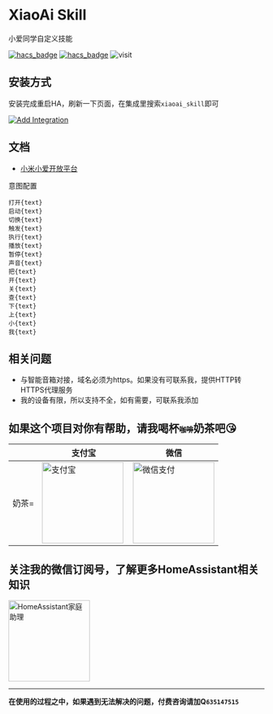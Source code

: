 # XiaoAi Skill
小爱同学自定义技能

[![hacs_badge](https://img.shields.io/badge/Home-Assistant-%23049cdb)](https://www.home-assistant.io/)
[![hacs_badge](https://img.shields.io/badge/HACS-Custom-41BDF5.svg)](https://github.com/hacs/integration)
![visit](https://visitor-badge.laobi.icu/badge?page_id=shaonianzhentan.xiaoai_skill&left_text=visit)

## 安装方式

安装完成重启HA，刷新一下页面，在集成里搜索`xiaoai_skill`即可

[![Add Integration](https://my.home-assistant.io/badges/config_flow_start.svg)](https://my.home-assistant.io/redirect/config_flow_start?domain=xiaoai_skill)

## 文档

- [小米小爱开放平台](https://developers.xiaoai.mi.com)

意图配置
```
打开{text}
启动{text}
切换{text}
触发{text}
执行{text}
播放{text}
暂停{text}
声音{text}
把{text}
开{text}
关{text}
查{text}
下{text}
上{text}
小{text}
我{text}
```


## 相关问题

- 与智能音箱对接，域名必须为https。如果没有可联系我，提供HTTP转HTTPS代理服务
- 我的设备有限，所以支持不全，如有需要，可联系我添加

## 如果这个项目对你有帮助，请我喝杯<del style="font-size: 14px;">咖啡</del>奶茶吧😘
|  |支付宝|微信|
|---|---|---|
奶茶= | <img src="https://cdn.jsdelivr.net/gh/shaonianzhentan/ha-docs@master/docs/img/alipay.png" align="left" height="160" width="160" alt="支付宝" title="支付宝">  |  <img src="https://cdn.jsdelivr.net/gh/shaonianzhentan/ha-docs@master/docs/img/wechat.png" height="160" width="160" alt="微信支付" title="微信">

## 关注我的微信订阅号，了解更多HomeAssistant相关知识
<img src="https://cdn.jsdelivr.net/gh/shaonianzhentan/ha-docs@master/docs/img/wechat-channel.png" height="160" alt="HomeAssistant家庭助理" title="HomeAssistant家庭助理">

---
**在使用的过程之中，如果遇到无法解决的问题，付费咨询请加Q`635147515`**